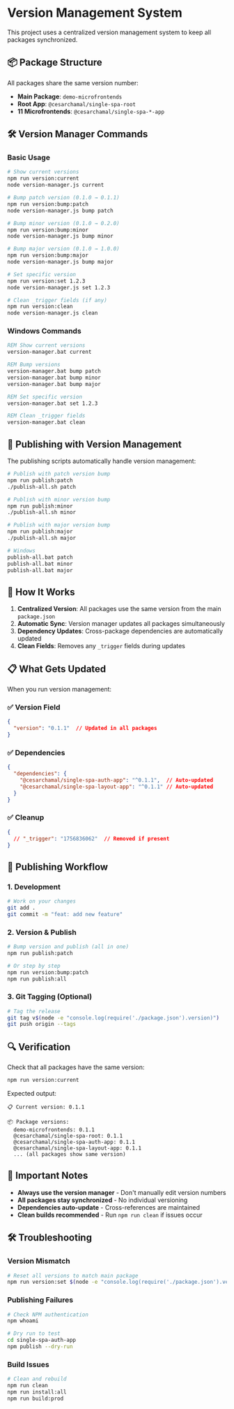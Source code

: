 # Version Management System

This project uses a centralized version management system to keep all packages synchronized.

## 📦 Package Structure

All packages share the same version number:
- **Main Package**: `demo-microfrontends`
- **Root App**: `@cesarchamal/single-spa-root`
- **11 Microfrontends**: `@cesarchamal/single-spa-*-app`

## 🛠 Version Manager Commands

### Basic Usage

```bash
# Show current versions
npm run version:current
node version-manager.js current

# Bump patch version (0.1.0 → 0.1.1)
npm run version:bump:patch
node version-manager.js bump patch

# Bump minor version (0.1.0 → 0.2.0)
npm run version:bump:minor
node version-manager.js bump minor

# Bump major version (0.1.0 → 1.0.0)
npm run version:bump:major
node version-manager.js bump major

# Set specific version
npm run version:set 1.2.3
node version-manager.js set 1.2.3

# Clean _trigger fields (if any)
npm run version:clean
node version-manager.js clean
```

### Windows Commands

```cmd
REM Show current versions
version-manager.bat current

REM Bump versions
version-manager.bat bump patch
version-manager.bat bump minor
version-manager.bat bump major

REM Set specific version
version-manager.bat set 1.2.3

REM Clean _trigger fields
version-manager.bat clean
```

## 🚀 Publishing with Version Management

The publishing scripts automatically handle version management:

```bash
# Publish with patch version bump
npm run publish:patch
./publish-all.sh patch

# Publish with minor version bump
npm run publish:minor
./publish-all.sh minor

# Publish with major version bump
npm run publish:major
./publish-all.sh major

# Windows
publish-all.bat patch
publish-all.bat minor
publish-all.bat major
```

## 🔄 How It Works

1. **Centralized Version**: All packages use the same version from the main `package.json`
2. **Automatic Sync**: Version manager updates all packages simultaneously
3. **Dependency Updates**: Cross-package dependencies are automatically updated
4. **Clean Fields**: Removes any `_trigger` fields during updates

## 📋 What Gets Updated

When you run version management:

### ✅ Version Field
```json
{
  "version": "0.1.1"  // Updated in all packages
}
```

### ✅ Dependencies
```json
{
  "dependencies": {
    "@cesarchamal/single-spa-auth-app": "^0.1.1",  // Auto-updated
    "@cesarchamal/single-spa-layout-app": "^0.1.1" // Auto-updated
  }
}
```

### ✅ Cleanup
```json
{
  // "_trigger": "1756836062"  // Removed if present
}
```

## 🎯 Publishing Workflow

### 1. Development
```bash
# Work on your changes
git add .
git commit -m "feat: add new feature"
```

### 2. Version & Publish
```bash
# Bump version and publish (all in one)
npm run publish:patch

# Or step by step
npm run version:bump:patch
npm run publish:all
```

### 3. Git Tagging (Optional)
```bash
# Tag the release
git tag v$(node -e "console.log(require('./package.json').version)")
git push origin --tags
```

## 🔍 Verification

Check that all packages have the same version:

```bash
npm run version:current
```

Expected output:
```
📋 Current version: 0.1.1

📦 Package versions:
  demo-microfrontends: 0.1.1
  @cesarchamal/single-spa-root: 0.1.1
  @cesarchamal/single-spa-auth-app: 0.1.1
  @cesarchamal/single-spa-layout-app: 0.1.1
  ... (all packages show same version)
```

## 🚨 Important Notes

- **Always use the version manager** - Don't manually edit version numbers
- **All packages stay synchronized** - No individual versioning
- **Dependencies auto-update** - Cross-references are maintained
- **Clean builds recommended** - Run `npm run clean` if issues occur

## 🛠 Troubleshooting

### Version Mismatch
```bash
# Reset all versions to match main package
npm run version:set $(node -e "console.log(require('./package.json').version)")
```

### Publishing Failures
```bash
# Check NPM authentication
npm whoami

# Dry run to test
cd single-spa-auth-app
npm publish --dry-run
```

### Build Issues
```bash
# Clean and rebuild
npm run clean
npm run install:all
npm run build:prod
```